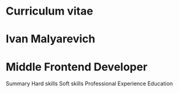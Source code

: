 # Curriculum vitae
# Ivan Malyarevich
# Middle Frontend Developer

Summary
Hard skills
Soft skills
Professional Experience
Education
